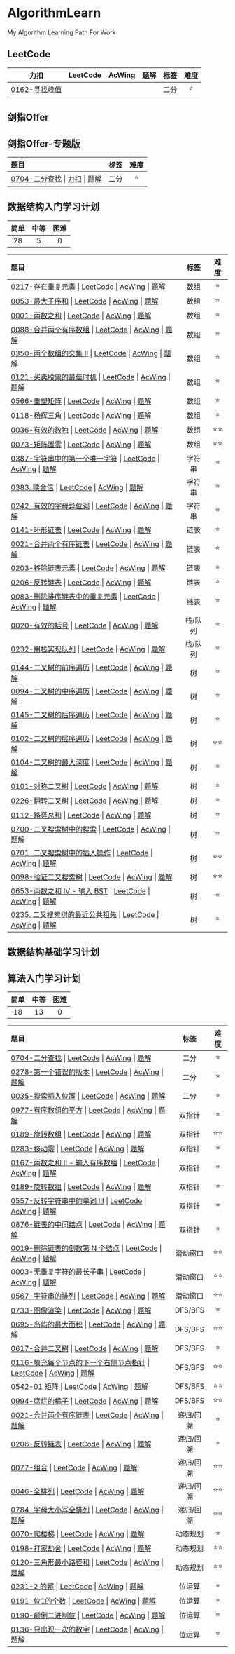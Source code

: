 # AlgorithmLearn
My Algorithm Learning Path For Work

## LeetCode

| 力扣 | LeetCode | AcWing | 题解 | 标签 | 难度 |
|:-:|:-:|:-:|:-:|:-:|:-:|
|[0162-寻找峰值](https://leetcode-cn.com/problems/find-peak-element/) | | | | 二分 | :star: |

## 剑指Offer


## 剑指Offer-专题版

| 题目 | 标签 | 难度 |
|:-|:-:|:-:|
|[0704-二分查找](https://leetcode-cn.com/problems/binary-search/) \| [力扣]() \| [题解]() | 二分 | :star: |


## 数据结构入门学习计划

| 简单 | 中等 | 困难 |
|:-:|:-:|:-:|
| 28 | 5 | 0 |

| 题目 | 标签 | 难度 |
|:-|:-:|:-:|
|[0217-存在重复元素](https://leetcode-cn.com/problems/contains-duplicate/) \| [LeetCode]() \| [AcWing]() \| [题解]() | 数组 | :star: |
|[0053-最大子序和](https://leetcode-cn.com/problems/maximum-subarray/) \| [LeetCode]() \| [AcWing]() \| [题解]() | 数组 | :star: |
|[0001-两数之和](https://leetcode-cn.com/problems/two-sum/) \| [LeetCode]() \| [AcWing]() \| [题解]() | 数组 | :star: |
|[0088-合并两个有序数组](https://leetcode-cn.com/problems/merge-sorted-array/) \| [LeetCode]() \| [AcWing]() \| [题解]() | 数组 | :star: |
|[0350-两个数组的交集 II](https://leetcode-cn.com/problems/intersection-of-two-arrays-ii/) \| [LeetCode]() \| [AcWing]() \| [题解]() | 数组 | :star: |
|[0121-买卖股票的最佳时机](https://leetcode-cn.com/problems/best-time-to-buy-and-sell-stock/) \| [LeetCode]() \| [AcWing]() \| [题解]() | 数组 | :star: |
|[0566-重塑矩阵](https://leetcode-cn.com/problems/reshape-the-matrix/) \| [LeetCode]() \| [AcWing]() \| [题解]() | 数组 | :star: |
|[0118-杨辉三角](https://leetcode-cn.com/problems/pascals-triangle/) \| [LeetCode]() \| [AcWing]() \| [题解]() | 数组 | :star: |
|[0036-有效的数独](https://leetcode-cn.com/problems/valid-sudoku/) \| [LeetCode]() \| [AcWing]() \| [题解]() | 数组 | :star::star: |
|[0073-矩阵置零](https://leetcode-cn.com/problems/set-matrix-zeroes/) \| [LeetCode]() \| [AcWing]() \| [题解]() | 数组 | :star::star: |
|[0387-字符串中的第一个唯一字符](https://leetcode-cn.com/problems/first-unique-character-in-a-string/) \| [LeetCode]() \| [AcWing]() \| [题解]() | 字符串 | :star: |
|[0383. 赎金信](https://leetcode-cn.com/problems/ransom-note/) \| [LeetCode]() \| [AcWing]() \| [题解]() | 字符串 | :star: |
|[0242-有效的字母异位词](https://leetcode-cn.com/problems/valid-anagram/) \| [LeetCode]() \| [AcWing]() \| [题解]() | 字符串 | :star: |
|[0141-环形链表](https://leetcode-cn.com/problems/linked-list-cycle/) \| [LeetCode]() \| [AcWing]() \| [题解]() | 链表 | :star: |
|[0021-合并两个有序链表](https://leetcode-cn.com/problems/merge-two-sorted-lists/) \| [LeetCode]() \| [AcWing]() \| [题解]() | 链表 | :star: |
|[0203-移除链表元素](https://leetcode-cn.com/problems/remove-linked-list-elements/) \| [LeetCode]() \| [AcWing]() \| [题解]() | 链表 | :star: |
|[0206-反转链表](https://leetcode-cn.com/problems/reverse-linked-list/) \| [LeetCode]() \| [AcWing]() \| [题解]() | 链表 | :star: |
|[0083-删除排序链表中的重复元素](https://leetcode-cn.com/problems/remove-duplicates-from-sorted-list/) \| [LeetCode]() \| [AcWing]() \| [题解]() | 链表 | :star: |
|[0020-有效的括号](https://leetcode-cn.com/problems/valid-parentheses/) \| [LeetCode]() \| [AcWing]() \| [题解]() | 栈/队列 | :star: |
|[0232-用栈实现队列](https://leetcode-cn.com/problems/implement-queue-using-stacks/) \| [LeetCode]() \| [AcWing]() \| [题解]() | 栈/队列 | :star: |
|[0144-二叉树的前序遍历](https://leetcode-cn.com/problems/binary-tree-preorder-traversal/) \| [LeetCode]() \| [AcWing]() \| [题解]() | 树 | :star: |
|[0094-二叉树的中序遍历](https://leetcode-cn.com/problems/binary-tree-inorder-traversal/) \| [LeetCode]() \| [AcWing]() \| [题解]() | 树 | :star: |
|[0145-二叉树的后序遍历](https://leetcode-cn.com/problems/binary-tree-postorder-traversal/) \| [LeetCode]() \| [AcWing]() \| [题解]() | 树 | :star: |
|[0102-二叉树的层序遍历](https://leetcode-cn.com/problems/binary-tree-level-order-traversal/) \| [LeetCode]() \| [AcWing]() \| [题解]() | 树 | :star::star: |
|[0104-二叉树的最大深度](https://leetcode-cn.com/problems/maximum-depth-of-binary-tree/) \| [LeetCode]() \| [AcWing]() \| [题解]() | 树 | :star: |
|[0101-对称二叉树](https://leetcode-cn.com/problems/symmetric-tree/) \| [LeetCode]() \| [AcWing]() \| [题解]() | 树 | :star: |
|[0226-翻转二叉树](https://leetcode-cn.com/problems/invert-binary-tree/) \| [LeetCode]() \| [AcWing]() \| [题解]() | 树 | :star: |
|[0112-路径总和](https://leetcode-cn.com/problems/path-sum/) \| [LeetCode]() \| [AcWing]() \| [题解]() | 树 | :star: |
|[0700-二叉搜索树中的搜索](https://leetcode-cn.com/problems/search-in-a-binary-search-tree/) \| [LeetCode]() \| [AcWing]() \| [题解]() | 树 | :star: |
|[0701-二叉搜索树中的插入操作](https://leetcode-cn.com/problems/insert-into-a-binary-search-tree/) \| [LeetCode]() \| [AcWing]() \| [题解]() | 树 | :star::star: |
|[0098-验证二叉搜索树](https://leetcode-cn.com/problems/validate-binary-search-tree/) \| [LeetCode]() \| [AcWing]() \| [题解]() | 树 | :star::star: |
|[0653-两数之和 IV - 输入 BST](https://leetcode-cn.com/problems/two-sum-iv-input-is-a-bst/) \| [LeetCode]() \| [AcWing]() \| [题解]() | 树 | :star: |
|[0235. 二叉搜索树的最近公共祖先](https://leetcode-cn.com/problems/lowest-common-ancestor-of-a-binary-search-tree/) \| [LeetCode]() \| [AcWing]() \| [题解]() | 树 | :star: |


## 数据结构基础学习计划




## 算法入门学习计划

| 简单 | 中等 | 困难 |
|:-:|:-:|:-:|
| 18 | 13 | 0 |

| 题目 | 标签 | 难度 |
|:-|:-:|:-:|
|[0704-二分查找](https://leetcode-cn.com/problems/binary-search/) \| [LeetCode]() \| [AcWing]() \| [题解]() | 二分 | :star: |
|[0278-第一个错误的版本](https://leetcode-cn.com/problems/first-bad-version/) \| [LeetCode]() \| [AcWing]() \| [题解]() | 二分 | :star: |
|[0035-搜索插入位置](https://leetcode-cn.com/problems/search-insert-position/) \| [LeetCode]() \| [AcWing]() \| [题解]() | 二分 | :star: |
|[0977-有序数组的平方](https://leetcode-cn.com/problems/squares-of-a-sorted-array/) \| [LeetCode]() \| [AcWing]() \| [题解]() | 双指针 | :star: |
|[0189-旋转数组](https://leetcode-cn.com/problems/rotate-array/) \| [LeetCode]() \| [AcWing]() \| [题解]() | 双指针 | :star::star: |
|[0283-移动零](https://leetcode-cn.com/problems/move-zeroes/) \| [LeetCode]() \| [AcWing]() \| [题解]() | 双指针 | :star: |
|[0167-两数之和 II - 输入有序数组](https://leetcode-cn.com/problems/two-sum-ii-input-array-is-sorted/) \| [LeetCode]() \| [AcWing]() \| [题解]() |  双指针 | :star: |
|[0189-旋转数组](https://leetcode-cn.com/problems/rotate-array/) \| [LeetCode]() \| [AcWing]() \| [题解]() | 双指针 | :star: |
|[0557-反转字符串中的单词 III](https://leetcode-cn.com/problems/reverse-words-in-a-string-iii/) \| [LeetCode]() \| [AcWing]() \| [题解]() | 双指针 | :star: |
|[0876-链表的中间结点](https://leetcode-cn.com/problems/middle-of-the-linked-list/) \| [LeetCode]() \| [AcWing]() \| [题解]() | 双指针 | :star: |
|[0019-删除链表的倒数第 N 个结点](https://leetcode-cn.com/problems/remove-nth-node-from-end-of-list/) \| [LeetCode]() \| [AcWing]() \| [题解]() | 滑动窗口 | :star::star: |
|[0003-无重复字符的最长子串](https://leetcode-cn.com/problems/longest-substring-without-repeating-characters/) \| [LeetCode]() \| [AcWing]() \| [题解]() | 滑动窗口 | :star::star: |
|[0567-字符串的排列](https://leetcode-cn.com/problems/permutation-in-string/) \| [LeetCode]() \| [AcWing]() \| [题解]() | 滑动窗口 | :star::star: |
|[0733-图像渲染](https://leetcode-cn.com/problems/flood-fill/) \| [LeetCode]() \| [AcWing]() \| [题解]() | DFS/BFS | :star: |
|[0695-岛屿的最大面积](https://leetcode-cn.com/problems/max-area-of-island/) \| [LeetCode]() \| [AcWing]() \| [题解]() | DFS/BFS | :star::star: |
|[0617-合并二叉树](https://leetcode-cn.com/problems/merge-two-binary-trees/) \| [LeetCode]() \| [AcWing]() \| [题解]() | DFS/BFS | :star: |
|[0116-填充每个节点的下一个右侧节点指针](https://leetcode-cn.com/problems/populating-next-right-pointers-in-each-node/) \| [LeetCode]() \| [AcWing]() \| [题解]() | DFS/BFS | :star::star: |
|[0542-01 矩阵](https://leetcode-cn.com/problems/01-matrix/) \| [LeetCode]() \| [AcWing]() \| [题解]() | DFS/BFS | :star::star: |
|[0994-腐烂的橘子](https://leetcode-cn.com/problems/rotting-oranges/) \| [LeetCode]() \| [AcWing]() \| [题解]() | DFS/BFS | :star::star: |
|[0021-合并两个有序链表](https://leetcode-cn.com/problems/merge-two-sorted-lists/) \| [LeetCode]() \| [AcWing]() \| [题解]() | 递归/回溯 | :star: |
|[0206-反转链表](https://leetcode-cn.com/problems/reverse-linked-list/) \| [LeetCode]() \| [AcWing]() \| [题解]() | 递归/回溯 | :star: |
|[0077-组合](https://leetcode-cn.com/problems/combinations/) \| [LeetCode]() \| [AcWing]() \| [题解]() | 递归/回溯 | :star::star: |
|[0046-全排列](https://leetcode-cn.com/problems/permutations/) \| [LeetCode]() \| [AcWing]() \| [题解]() | 递归/回溯 | :star::star: |
|[0784-字母大小写全排列](https://leetcode-cn.com/problems/letter-case-permutation/) \| [LeetCode]() \| [AcWing]() \| [题解]() | 递归/回溯 | :star::star: |
|[0070-爬楼梯](https://leetcode-cn.com/problems/climbing-stairs/) \| [LeetCode]() \| [AcWing]() \| [题解]() | 动态规划 | :star: |
|[0198-打家劫舍](https://leetcode-cn.com/problems/house-robber/) \| [LeetCode]() \| [AcWing]() \| [题解]() | 动态规划 | :star::star: |
|[0120-三角形最小路径和](https://leetcode-cn.com/problems/triangle/) \| [LeetCode]() \| [AcWing]() \| [题解]() | 动态规划 | :star::star: |
|[0231-2 的幂](https://leetcode-cn.com/problems/power-of-two/) \| [LeetCode]() \| [AcWing]() \| [题解]() | 位运算 | :star: |
|[0191-位1的个数](https://leetcode-cn.com/problems/number-of-1-bits/) \| [LeetCode]() \| [AcWing]() \| [题解]() | 位运算 | :star: |
|[0190-颠倒二进制位](https://leetcode-cn.com/problems/reverse-bits/) \| [LeetCode]() \| [AcWing]() \| [题解]() | 位运算 | :star: |
|[0136-只出现一次的数字](https://leetcode-cn.com/problems/single-number/) \| [LeetCode]() \| [AcWing]() \| [题解]() | 位运算 | :star: |